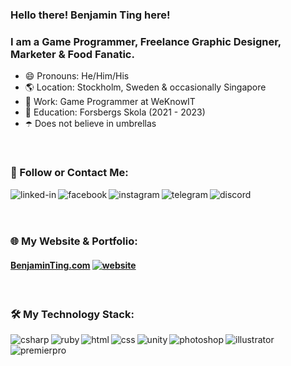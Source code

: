 ### Hello there! Benjamin Ting here!
### I am a Game Programmer, Freelance Graphic Designer, Marketer & Food Fanatic.
- 😄 Pronouns: He/Him/His
- 🌎 Location: Stockholm, Sweden & occasionally Singapore
- 💼 Work: Game Programmer at WeKnowIT
- 🏫 Education: Forsbergs Skola (2021 - 2023)
- ☂️ Does not believe in umbrellas
<br>

### 🔭 Follow or Contact Me:
[<img align="left" alt="linked-in" src="https://img.shields.io/badge/linkedin-%230077B5.svg?&style=for-the-badge&logo=linkedin&logoColor=white" />](https://www.linkedin.com/in/tingzhb)
[<img align="left" alt="facebook" src="https://img.shields.io/badge/facebook-%231877F2.svg?&style=for-the-badge&logo=facebook&logoColor=white" />](https://www.facebook.com/tingzhb/)
[<img align="left" alt="instagram" src="https://img.shields.io/badge/Instagram-E4405F?style=for-the-badge&logo=instagram&logoColor=white" />](https://instagram.com/tingzhb)
[<img align="left" alt="telegram" src="https://img.shields.io/badge/Telegram-2CA5E0?style=for-the-badge&logo=telegram&logoColor=white" />](https://t.me/tingzhb)
[<img align="left" alt="discord" src="https://img.shields.io/badge/Discord-7289DA?style=for-the-badge&logo=discord&logoColor=white" />](https://discordapp.com/users/tingzhb#5517)

<br>
<br>
<br>

### 🌐 My Website & Portfolio:
#### [BenjaminTing.com](http://benjaminting.com/) [<img align="null" alt="website" src="https://img.shields.io/website-up-down-green-red/http/benjaminting.com.svg" />](http://benjaminting.com/)

<br>

### 🛠️ My Technology Stack:
<img align="left" alt="csharp" src="https://img.shields.io/badge/C%23-239120?style=for-the-badge&logo=c-sharp&logoColor=white" />
<img align="left" alt="ruby" src="https://img.shields.io/badge/Ruby-CC342D?style=for-the-badge&logo=ruby&logoColor=white" />
<img align="left" alt="html" src="https://img.shields.io/badge/HTML5-E34F26?style=for-the-badge&logo=html5&logoColor=white" />
<img align="left" alt="css" src="https://img.shields.io/badge/CSS3-1572B6?style=for-the-badge&logo=css3&logoColor=white" />
<img align="left" alt="unity" src="https://img.shields.io/badge/Unity-100000?style=for-the-badge&logo=unity&logoColor=white" />
<img align="left" alt="photoshop" src="https://aleen42.github.io/badges/src/photoshop.svg" />
<img align="left" alt="illustrator" src="https://aleen42.github.io/badges/src/illustrator.svg" />
<img align="left" alt="premierpro" src="https://aleen42.github.io/badges/src/premiere.svg" />







<!--

Here are some ideas to get you started:

- 🔭 I’m currently working on ...
- 🌱 I’m currently learning ...
- 👯 I’m looking to collaborate on ...
- 🤔 I’m looking for help with ...
- 💬 Ask me about ...
- 📫 How to reach me: ...
- 😄 Pronouns: ...
- ⚡ Fun fact: ...
-->
